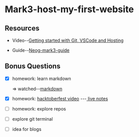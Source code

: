 # Mark3-host-my-first-website

## Resources
* Video--[Getting started with Git, VSCode and Hosting](https://youtu.be/MMEIVh49pS8)

* Guide--[Neog-mark3-guide](https://neog.camp/guide/lesson-two)

## Bonus Questions
* [x] homework: learn markdown

   => watched--[markdown](https://youtu.be/HUBNt18RFbo)
   
   
* [x] homework: [hacktoberfest video](https://youtu.be/jUxy4WNdc0s)
      ---[ live notes ](https://codepen.io/znck/post/hacktoberfest)
      
* [ ] homework: explore repos
* [ ] explore git terminal
* [ ] idea for blogs
